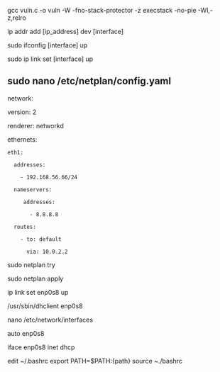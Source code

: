   gcc vuln.c -o vuln -W -fno-stack-protector -z execstack -no-pie -Wl,-z,relro



ip addr add [ip_address] dev [interface]

sudo ifconfig [interface] up

sudo ip link set [interface] up

sudo nano /etc/netplan/config.yaml
---

network:

  version: 2

  renderer: networkd

  ethernets:

    eth1:

      addresses:

        - 192.168.56.66/24

      nameservers:

         addresses:

           - 8.8.8.8

      routes:

        - to: default

          via: 10.0.2.2



  sudo netplan try
  
  sudo netplan apply



  
ip link set enp0s8 up

/usr/sbin/dhclient enp0s8

nano /etc/network/interfaces

auto enp0s8

iface enp0s8 inet dhcp
  
edit ~/.bashrc
export PATH=$PATH:{path}
source ~./bashrc


